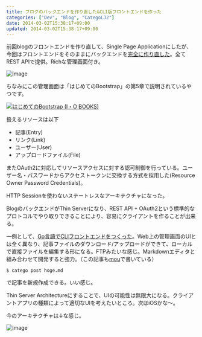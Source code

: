 ```yaml
---
title: ブログのバックエンドを作り直した&CLI版フロントエンドを作った
categories: ["Dev", "Blog", "CategoLJ2"]
date: 2014-03-02T15:38:17+09:00
updated: 2014-03-02T15:38:17+09:00
---
```


前回blogのフロントエンドを作り直して、Single Page Applicationにしたが、今回はフロントエンドをそのままにバックエンドを[完全に作り直した](https://github.com/making/categolj2-backend)。全てREST APIで提供。Richな管理画面付き。

![image](https://raw.github.com/making/categolj2-backend/master/screenshots/ss-entries.png)

ちなみにこの管理画面は「はじめてのBootstrap」の第5章で説明されているやつです。

<a href="http://www.amazon.co.jp/%E3%81%AF%E3%81%98%E3%82%81%E3%81%A6%E3%81%AEBootstrap-I%E3%83%BBO-BOOKS-%E6%A7%99-%E4%BF%8A%E6%98%8E/dp/4777517993%3FSubscriptionId%3DAKIAJ7Y2FDFBWLT5HCQA%26tag%3Dikam-22%26linkCode%3Dsp1%26camp%3D2025%26creative%3D165953%26creativeASIN%3D4777517993"><img src="http://ecx.images-amazon.com/images/I/51kPHdtTVpL._SL160_.jpg" title="はじめてのBootstrap (I・O BOOKS)"></a>


扱えるリソースは以下

* 記事(Entry)
* リンク(Link)
* ユーザー(User)
* アップロードファイル(File)


またOAuth2に対応してリソースアクセスに対する認可制御を行っている。ユーザー名・パスワードからアクセストークンに交換する方式を採用した(Resource Owner Password Credentials)。

HTTP Sessionを使わないステートレスなアーキテクチャになった。

BlogのバックエンドがThin Serverになり、REST API + OAuth2という標準的なプロトコルでやり取りできることにより、容易にクライアントを作ることが出来る。

一例として、[Go言語でCLIフロントエンドをつくった](https://github.com/making/categolj2-cli)。Web上の管理画面のUIとは全く異なり、記事ファイルのダウンロード/アップロードができて、ローカルで直接ファイルを編集する形になる。FTPみたいな感じ。Markdownエディタと組み合わせて開発すると強力。（この記事も[mou](http://mouapp.com/)で書いている）

    $ catego post hoge.md

で記事を新規作成できる。いい感じ。

Thin Server Architectureにすることで、UIの可能性は無限大になる。クライアントアプリの種類によって適切なUIを考えたいところ。次はiOSかな〜。

今のアーキテクチャは↓な感じ。

![image](https://qiita-image-store.s3.amazonaws.com/0/1852/5ac2909e-5d28-a861-6c39-1548af68e806.png)

